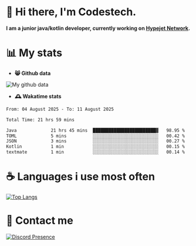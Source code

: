 # 👋 Hi there, I'm Codestech.
**I am a junior java/kotlin developer, currently working on [Hypejet Network](https://github.com/Hypejet).**

# 📊 My stats
- **😸 Github data**

![My github data](https://github-readme-stats.vercel.app/api?username=Codestech1&count_private=true&include_all_commits=true&theme=codeSTACKr)

- **🕰️ Wakatime stats**
<!--START_SECTION:waka-->

```txt
From: 04 August 2025 - To: 11 August 2025

Total Time: 21 hrs 59 mins

Java             21 hrs 45 mins  ████████████████████████▓   98.95 %
TOML             5 mins          ░░░░░░░░░░░░░░░░░░░░░░░░░   00.42 %
JSON             3 mins          ░░░░░░░░░░░░░░░░░░░░░░░░░   00.27 %
Kotlin           1 min           ░░░░░░░░░░░░░░░░░░░░░░░░░   00.15 %
textmate         1 min           ░░░░░░░░░░░░░░░░░░░░░░░░░   00.14 %
```

<!--END_SECTION:waka-->

# ☕ Languages i use most often
[![Top Langs](https://github-readme-stats.vercel.app/api/top-langs/?username=Codestech1&layout=compact&langs_count=8&exclude_repo=window5000.github.io&theme=codeSTACKr)](https://github.com/anuraghazra/github-readme-stats)

# 💬 Contact me
[![Discord Presence](https://lanyard.cnrad.dev/api/650718742157852740)](https://discord.com/users/650718742157852740)
</br>
